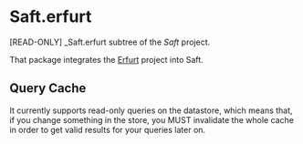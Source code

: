 # Saft.erfurt

[READ-ONLY] _Saft.erfurt subtree of the _Saft_ project.

That package integrates the [Erfurt](https://github.com/AKSW/Erfurt) project into Saft.

## Query Cache

It currently supports read-only queries on the datastore, which means that, if you change something in the store, you MUST invalidate the whole cache in order to get valid results for your queries later on.
